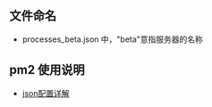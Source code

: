 ## 文件命名

  * processes_beta.json 中，"beta"意指服务器的名称

## pm2 使用说明
- [json配置详解](https://github.com/Unitech/PM2/blob/development/ADVANCED_README.md#a10)
